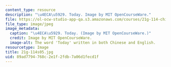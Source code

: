 ```yaml
---
content_type: resource
description: "\u4ECA\u5929. Today. Image by MIT OpenCourseWare."
file: https://ol-ocw-studio-app-qa.s3.amazonaws.com/courses/21g-114-chinese-vi-streamlined-spring-2005/89ad7794768c2e1f2fdb7a06d1fecd1f_21g-114s05.jpg
file_type: image/jpeg
image_metadata:
  caption: "\u4ECA\u5929. Today. (Image by MIT OpenCourseWare.)"
  credit: Image by MIT OpenCourseWare.
  image-alt: The word 'Today' written in both Chinese and English.
resourcetype: Image
title: 21g-114s05.jpg
uid: 89ad7794-768c-2e1f-2fdb-7a06d1fecd1f
---
```

